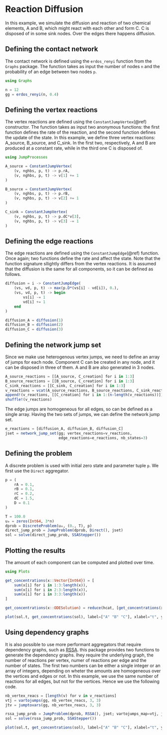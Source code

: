 # Reaction Diffusion

In this example, we simulate the diffusion and reaction of two chemical elements, A and B, which might react with each other and form C. C is disposed of in some sink nodes. Over the edges there happens diffusion.

## Defining the contact network

The contact network is defined using the `erdos_renyi` function from the `Graphs` package. The function takes as input the number of nodes `n` and the probability of an edge between two nodes `p`.

```julia
using Graphs

n = 12
gg = erdos_renyi(n, 0.4)
```

## Defining the vertex reactions

The vertex reactions are defined using the `ConstantJumpVertex`(@ref) constructor.
The function takes as input two anonymous functions: the first function defines the rate of the reaction, and the second function defines the update of the state.
In this example, we define three vertex reactions: A_source, B_source, and C_sink.
In the first two, respectively, A and B are produced at a constant rate, while in the third one C is disposed of.

```julia
using JumpProcesses

A_source = ConstantJumpVertex(
    (v, nghbs, p, t) -> p.rA,
    (v, nghbs, p, t) -> v[1] += 1
)

B_source = ConstantJumpVertex(
    (v, nghbs, p, t) -> p.rB,
    (v, nghbs, p, t) -> v[2] += 1
)

C_sink = ConstantJumpVertex(
    (v, nghbs, p, t) -> p.dC*v[3],
    (v, nghbs, p, t) -> v[3] -= 1
)
```

## Defining the edge reactions

The edge reactions are defined using the `ConstantJumpEdge`(@ref) function.
Once again; two functions define the rate and affect the state.
Note that the function signature sllightly differs from the vertex reactions.
It is assumed that the diffusion is the same for all components, so it can be
defined as follows.

```julia
diffusion = i -> ConstantJumpEdge(
    (vs, vd, p, t) -> max(p.D*(vs[i] - vd[i]), 0.),
    (vs, vd, p, t) -> begin
        vs[i] -= 1
        vd[i] += 1
    end
)

diffusion_A = diffusion(1)
diffusion_B = diffusion(2)
diffusion_C = diffusion(3)
```

## Defining the network jump set

Since we make use heterogenous vertex jumps, we need to define an array of
jumps for each node.
Component C can be created in any node, and it can be disposed in three of them.
A and B are also generated in 3 nodes.

```julia
A_source_reactions = [[A_source, C_creation] for i in 1:3]
B_source_reactions = [[B_source, C_creation] for i in 1:3]
C_sink_reactions = [[C_sink, C_creation] for i in 1:3]
v_reactions = vcat(A_source_reactions, B_source_reactions, C_sink_reactions)
append!(v_reactions, [[C_creation] for i in 1:(n-length(v_reactions))])
shuffle!(v_reactions)
```

The edge jumps are homogeneous for all edges, so can be defined as a single array.
Having the two sets of jumps, we can define the network jump set.

```julia
e_reactions = [diffusion_A, diffusion_B, diffusion_C]
jset = network_jump_set(gg; vertex_reactions=v_reactions,
                        edge_reactions=e_reactions, nb_states=3)
```

## Defining the problem

A discrete problem is used with initial zero state and parameter tuple `p`.
We first use the `Direct` aggregator.

```julia
p = (
    rA = 0.1,
    rB = 0.1,
    rC = 0.2,
    dC = 1.5,
    D = 0.1
)

T = 100.0
u₀ = zeros(Int64, 3*n)
dprob = DiscreteProblem(u₀, (0., T), p) 
direct_jump_prob = JumpProblem(dprob, Direct(), jset)
sol = solve(direct_jump_prob, SSAStepper())
```

## Plotting the results

The amount of each component can be computed and plotted over time.

```julia
using Plots

get_concentrations(x::Vector{Int64}) = [
    sum(x[i] for i in 1:3:length(x)),
    sum(x[i] for i in 2:3:length(x)),
    sum(x[i] for i in 3:3:length(x))
]

get_concentrations(x::ODESolution) = reduce(hcat, [get_concentrations(x[t]) for t in eachindex(x)])';

plot(sol.t, get_concentrations(sol), label=["A" "B" "C"], xlabel="t", ylabel="concentration", lw=2, legend=:topleft)
```

## Using dependency graphs

It is also possible to use more performant aggregators that require
dependency graphs, such as [RSSA]([Title](https://docs.sciml.ai/JumpProcesses/stable/jump_types/#Jump-Aggregators-Requiring-Dependency-Graphs)).
this package provides two functions to generate the dependency graphs.
Ihey require the underlying graph, the number of reactions per vertex, numer of reactions per edge and the number of states.
The first two numbers can be either a single integer or an array of integers, depending on wheter the amounts are homogeneous over the vertices and edges or not.
In this example, we use the same number of reactions for all edges, but not for the vertices.
Hence we use the following code.

```julia
nb_vertex_reacs = [length(v) for v in v_reactions]
vtj = vartojumps(gg, nb_vertex_reacs, 3, 3)
jtv = jumptovars(gg, nb_vertex_reacs, 3, 3)

rssa_jump_prob = JumpProblem(dprob, RSSA(), jset; vartojumps_map=vtj, jumptovars_map=jtv)
sol = solve(rssa_jump_prob, SSAStepper())

plot(sol.t, get_concentrations(sol), label=["A" "B" "C"], xlabel="t", ylabel="concentration", lw=2, legend=:topleft)
```
